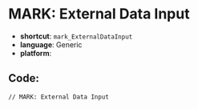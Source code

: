 # MARK: External Data Input 
- **shortcut**: `mark_ExternalDataInput`
- **language**: Generic
- **platform**: 


## Code:
```generic
// MARK: External Data Input
```